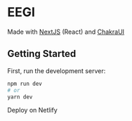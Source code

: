 # EEGI

Made with [NextJS](https://nextjs.org) (React) and [ChakraUI](https://chakra-ui.com/docs/getting-started)

## Getting Started

First, run the development server:

```bash
npm run dev
# or
yarn dev
```

Deploy on Netlify